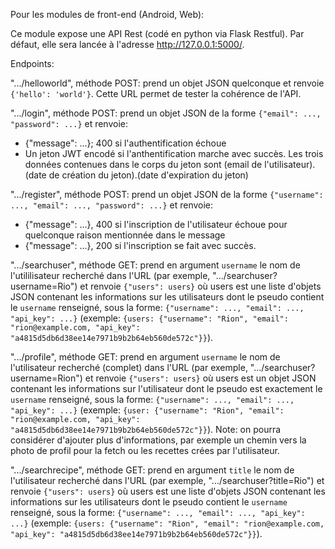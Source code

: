 Pour les modules de front-end (Android, Web):

Ce module expose une API Rest (codé en python via Flask Restful). Par défaut, elle sera lancée à l'adresse http://127.0.0.1:5000/.

Endpoints:

".../helloworld", méthode POST: prend un objet JSON quelconque et renvoie `{'hello': 'world'}`. Cette URL permet de tester la cohérence de l'API.

".../login", méthode POST: prend un objet JSON de la forme `{"email": ..., "password": ...}` et renvoie:
- {"message": ...}; 400 si l'authentification échoue
- Un jeton JWT encodé si l'anthentification marche avec succès. Les trois données contenues dans le corps du jeton sont (email de l'utilisateur).(date de création du jeton).(date d'expiration du jeton)


".../register", méthode POST: prend un objet JSON de la forme `{"username": ..., "email": ..., "password": ...}` et renvoie:
- {"message": ...}, 400 si l'inscription de l'utilisateur échoue pour quelconque raison mentionnée dans le message
- {"message": ...}, 200 si l'inscription se fait avec succès.


".../searchuser", méthode GET: prend en argument `username` le nom de l'utililisateur recherché dans l'URL (par exemple, ".../searchuser?username=Rio") et renvoie `{"users": users}` où users est une liste d'objets JSON contenant les informations sur les utilisateurs dont le pseudo contient le `username` renseigné, sous la forme: `{"username": ..., "email": ..., "api_key": ...}` (exemple: `{users: {"username": "Rion", "email": "rion@example.com, "api_key": "a4815d5db6d38ee14e7971b9b2b64eb560de572c"}}`).


".../profile", méthode GET: prend en argument `username` le nom de l'utilisateur recherché (complet) dans l'URL (par exemple, ".../searchuser?username=Rion") et renvoie `{"users": users}` où users est un objet JSON contenant les informations sur l'utilisateur dont le pseudo est exactement le `username` renseigné, sous la forme: `{"username": ..., "email": ..., "api_key": ...}` (exemple: `{user: {"username": "Rion", "email": "rion@example.com, "api_key": "a4815d5db6d38ee14e7971b9b2b64eb560de572c"}}`).
Note: on pourra considérer d'ajouter plus d'informations, par exemple un chemin vers la photo de profil pour la fetch ou les recettes crées par l'utilisateur.

".../searchrecipe", méthode GET: prend en argument `title` le nom de l'utilisateur recherché dans l'URL (par exemple, ".../searchuser?title=Rio") et renvoie `{"users": users}` où users est une liste d'objets JSON contenant les informations sur les utilisateurs dont le pseudo contient le `username` renseigné, sous la forme: `{"username": ..., "email": ..., "api_key": ...}` (exemple: `{users: {"username": "Rion", "email": "rion@example.com, "api_key": "a4815d5db6d38ee14e7971b9b2b64eb560de572c"}}`).

